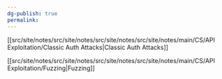 ```yaml
---
dg-publish: true
permalink:
---
```







[[src/site/notes/src/site/notes/src/site/notes/src/site/notes/main/CS/API Exploitation/Classic Auth Attacks\|Classic Auth Attacks]]

[[src/site/notes/src/site/notes/src/site/notes/src/site/notes/main/CS/API Exploitation/Fuzzing\|Fuzzing]]